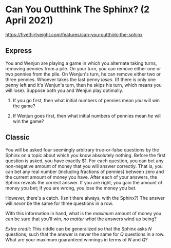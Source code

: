 # Can You Outthink The Sphinx? (2 April 2021)

https://fivethirtyeight.com/features/can-you-outthink-the-sphinx

## Express

You and Wenjun are playing a game in which you alternate taking turns, removing pennies from a pile.
On your turn, you can remove either one or two pennies from the pile.
On Wenjun's turn, he can remove either two or three pennies.
Whoever takes the last penny *loses*.
(If there is only one penny left and it's Wenjun's turn, then he skips his turn, which means you will lose).
Suppose both you and Wenjun play optimally.

1) If you go first, then what initial numbers of pennies mean *you* will win the game?

2) If Wenjun goes first, then what initial numbers of pennies mean *he* will win the game?

## Classic

You will be asked four seemingly arbitrary true-or-false questions by the Sphinx on a topic about which you know absolutely nothing.
Before the first question is asked, you have exactly $1.
For each question, you can bet any non-negative amount of money that you will answer correctly.
That is, you can bet any real number (including fractions of pennies) between zero and the current amount of money you have.
After each of your answers, the Sphinx reveals the correct answer.
If you are right, you gain the amount of money you bet; if you are wrong, you lose the money you bet.

However, there's a catch.
(Isn't there always, with the Sphinx?)
The answer will *never* be the same for three questions in a row.

With this information in hand, what is the *maximum* amount of money you can be sure that you'll win, *no matter what* the answers wind up being?

*Extra credit*: This riddle can be generalized so that the Sphinx asks *N* questions, such that the answer is never the same for *Q* questions in a row. What are your maximum guaranteed winnings in terms of *N* and *Q*?


